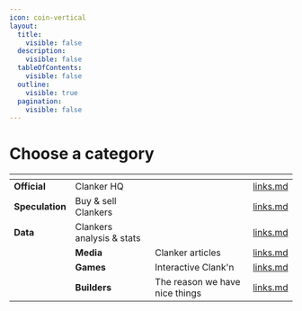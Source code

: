 ```yaml
---
icon: coin-vertical
layout:
  title:
    visible: false
  description:
    visible: false
  tableOfContents:
    visible: false
  outline:
    visible: true
  pagination:
    visible: false
---
```


# Choose a category



<table data-view="cards" data-full-width="true"><thead><tr><th></th><th></th><th></th><th data-hidden data-card-target data-type="content-ref"></th></tr></thead><tbody><tr><td><strong>Official</strong></td><td>Clanker HQ</td><td></td><td><a href="official/links.md">links.md</a></td></tr><tr><td><strong>Speculation</strong></td><td>Buy &#x26; sell Clankers</td><td></td><td><a href="speculation/links.md">links.md</a></td></tr><tr><td><strong>Data</strong></td><td>Clankers analysis &#x26; stats</td><td></td><td><a href="data/links.md">links.md</a></td></tr><tr><td></td><td><strong>Media</strong></td><td>Clanker articles</td><td><a href="media/links.md">links.md</a></td></tr><tr><td></td><td><strong>Games</strong></td><td>Interactive Clank'n</td><td><a href="games/links.md">links.md</a></td></tr><tr><td></td><td><strong>Builders</strong></td><td>The reason we have nice things</td><td><a href="builders/links.md">links.md</a></td></tr></tbody></table>


